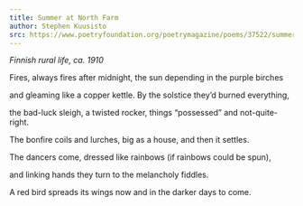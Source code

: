 ```yaml
---
title: Summer at North Farm
author: Stephen Kuusisto
src: https://www.poetryfoundation.org/poetrymagazine/poems/37522/summer-at-north-farm
---
```


  *Finnish rural life, ca. 1910*

Fires, always fires after midnight,
the sun depending in the purple birches

and gleaming like a copper kettle.
By the solstice they’d burned everything,

the bad-luck sleigh, a twisted rocker,
things “possessed” and not-quite-right.

The bonfire coils and lurches,
big as a house, and then it settles.

The dancers come, dressed like rainbows
(if rainbows could be spun),

and linking hands they turn
to the melancholy fiddles.

A red bird spreads its wings now
and in the darker days to come.
